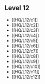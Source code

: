 ## Level 12
- [[HQ/L12/c1]]
- [[HQ/L12/c2]]
- [[HQ/L12/c3]]
- [[HQ/L12/c4]]
- [[HQ/L12/c5]]
- [[HQ/L12/c6]]
- [[HQ/L12/c7]]
- [[HQ/L12/c8]]
- [[HQ/L12/c9]]
- [[HQ/L12/c10]]
- [[HQ/L12/c11]]
- [[HQ/L12/c12]]